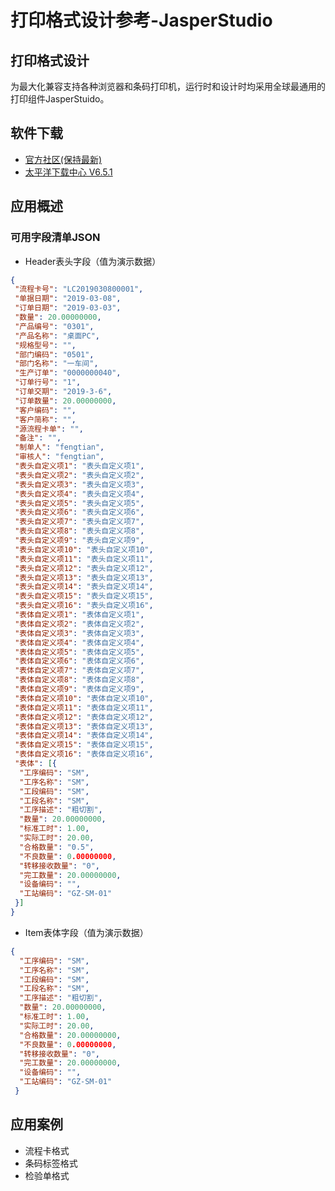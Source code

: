 # 打印格式设计参考-JasperStudio

## 打印格式设计

   为最大化兼容支持各种浏览器和条码打印机，运行时和设计时均采用全球最通用的打印组件JasperStuido。

## 软件下载

- [官方社区(保持最新)](https://community.jaspersoft.com/project/jaspersoft-studio/releases)
- [太平洋下载中心 V6.5.1](https://dl.pconline.com.cn/download/2347730-1.html)
  
## 应用概述

### 可用字段清单JSON

- Header表头字段（值为演示数据）
  
```json
{
 "流程卡号": "LC2019030800001",
 "单据日期": "2019-03-08",
 "订单日期": "2019-03-03",
 "数量": 20.00000000,
 "产品编号": "0301",
 "产品名称": "桌面PC",
 "规格型号": "",
 "部门编码": "0501",
 "部门名称": "一车间",
 "生产订单": "0000000040",
 "订单行号": "1",
 "订单交期": "2019-3-6",
 "订单数量": 20.00000000,
 "客户编码": "",
 "客户简称": "",
 "源流程卡单": "",
 "备注": "",
 "制单人": "fengtian",
 "审核人": "fengtian",
 "表头自定义项1": "表头自定义项1",
 "表头自定义项2": "表头自定义项2",
 "表头自定义项3": "表头自定义项3",
 "表头自定义项4": "表头自定义项4",
 "表头自定义项5": "表头自定义项5",
 "表头自定义项6": "表头自定义项6",
 "表头自定义项7": "表头自定义项7",
 "表头自定义项8": "表头自定义项8",
 "表头自定义项9": "表头自定义项9",
 "表头自定义项10": "表头自定义项10",
 "表头自定义项11": "表头自定义项11",
 "表头自定义项12": "表头自定义项12",
 "表头自定义项13": "表头自定义项13",
 "表头自定义项14": "表头自定义项14",
 "表头自定义项15": "表头自定义项15",
 "表头自定义项16": "表头自定义项16",
 "表体自定义项1": "表体自定义项1",
 "表体自定义项2": "表体自定义项2",
 "表体自定义项3": "表体自定义项3",
 "表体自定义项4": "表体自定义项4",
 "表体自定义项5": "表体自定义项5",
 "表体自定义项6": "表体自定义项6",
 "表体自定义项7": "表体自定义项7",
 "表体自定义项8": "表体自定义项8",
 "表体自定义项9": "表体自定义项9",
 "表体自定义项10": "表体自定义项10",
 "表体自定义项11": "表体自定义项11",
 "表体自定义项12": "表体自定义项12",
 "表体自定义项13": "表体自定义项13",
 "表体自定义项14": "表体自定义项14",
 "表体自定义项15": "表体自定义项15",
 "表体自定义项16": "表体自定义项16",
 "表体": [{
  "工序编码": "SM",
  "工序名称": "SM",
  "工段编码": "SM",
  "工段名称": "SM",
  "工序描述": "粗切割",
  "数量": 20.00000000,
  "标准工时": 1.00,
  "实际工时": 20.00,
  "合格数量": "0.5",
  "不良数量": 0.00000000,
  "转移接收数量": "0",
  "完工数量": 20.00000000,
  "设备编码": "",
  "工站编码": "GZ-SM-01"
 }]
}
```

- Item表体字段（值为演示数据）

```json
{
  "工序编码": "SM",
  "工序名称": "SM",
  "工段编码": "SM",
  "工段名称": "SM",
  "工序描述": "粗切割",
  "数量": 20.00000000,
  "标准工时": 1.00,
  "实际工时": 20.00,
  "合格数量": 20.00000000,
  "不良数量": 0.00000000,
  "转移接收数量": "0",
  "完工数量": 20.00000000,
  "设备编码": "",
  "工站编码": "GZ-SM-01"
 }
```

## 应用案例

- 流程卡格式
- 条码标签格式
- 检验单格式

